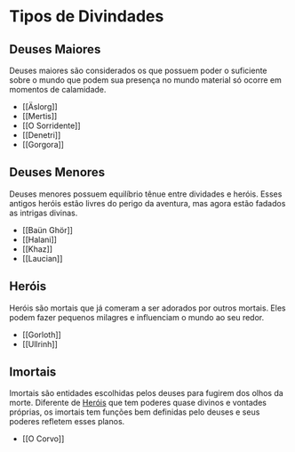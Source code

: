 # Tipos de Divindades

## Deuses Maiores

Deuses maiores são considerados os que possuem poder o suficiente sobre o mundo que podem sua presença no mundo material só ocorre em momentos de calamidade.  

- [[Äslorg]]
- [[Mertis]]
- [[O Sorridente]]
- [[Denetri]]
- [[Gorgora]]

## Deuses Menores

Deuses menores possuem equilíbrio tênue entre dividades e heróis. Esses antigos heróis estão livres do perigo da aventura, mas agora estão fadados as intrigas divinas.  

- [[Baün Ghör]]
- [[Halani]]
- [[Khaz]]
- [[Laucian]]

## Heróis

Heróis são mortais que já comeram a ser adorados por outros mortais. Eles podem fazer pequenos milagres e influenciam o mundo ao seu redor.

- [[Gorloth]]
- [[Ullrinh]]

## Imortais

Imortais são entidades escolhidas pelos deuses para fugirem dos olhos da morte. Diferente de [Heróis](##Heróis) que tem poderes quase divinos e vontades próprias, os imortais tem funções bem definidas pelo deuses e seus poderes refletem esses planos.

- [[O Corvo]]
